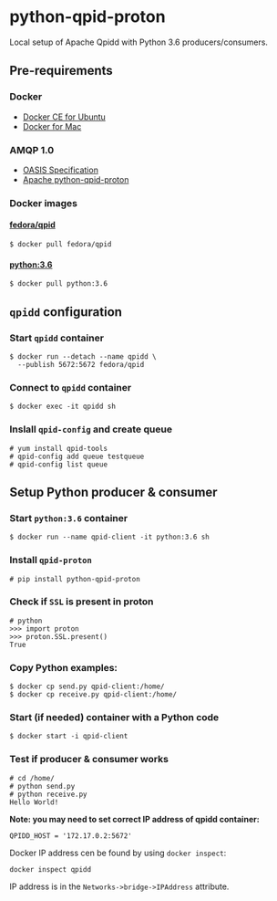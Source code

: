 # python-qpid-proton
Local setup of Apache Qpidd with Python 3.6 producers/consumers.

## Pre-requirements
### Docker

* [Docker CE for Ubuntu](https://docs.docker.com/install/linux/docker-ce/ubuntu/)
* [Docker for Mac](https://docs.docker.com/docker-for-mac/install/)

### AMQP 1.0

* [OASIS Specification](http://docs.oasis-open.org/amqp/core/v1.0/amqp-core-complete-v1.0.pdf)
* [Apache python-qpid-proton](https://github.com/apache/qpid-proton/tree/master/python)

### Docker images

#### [fedora/qpid](https://hub.docker.com/r/fedora/qpid/)

```
$ docker pull fedora/qpid
```

#### [python:3.6](https://hub.docker.com/_/python/)

```
$ docker pull python:3.6
```

## `qpidd` configuration

### Start `qpidd` container
```
$ docker run --detach --name qpidd \
  --publish 5672:5672 fedora/qpid
```

### Connect to `qpidd` container

```
$ docker exec -it qpidd sh
```

### Inslall `qpid-config` and create queue

```
# yum install qpid-tools
# qpid-config add queue testqueue
# qpid-config list queue
```

## Setup Python producer & consumer

### Start `python:3.6` container

```
$ docker run --name qpid-client -it python:3.6 sh
```

### Install `qpid-proton`

```
# pip install python-qpid-proton
```

### Check if `SSL` is present in proton

```
# python
>>> import proton
>>> proton.SSL.present() 
True
```

### Copy Python examples:

```
$ docker cp send.py qpid-client:/home/
$ docker cp receive.py qpid-client:/home/
```

### Start (if needed) container with a Python code

```
$ docker start -i qpid-client
```

### Test if producer & consumer works

```
# cd /home/
# python send.py
# python receive.py
Hello World!
```

__Note: you may need to set correct IP address of qpidd container:__

```
QPIDD_HOST = '172.17.0.2:5672'
```

Docker IP address cen be found by using `docker inspect`:

```
docker inspect qpidd
```

IP address is in the `Networks->bridge->IPAddress` attribute.
